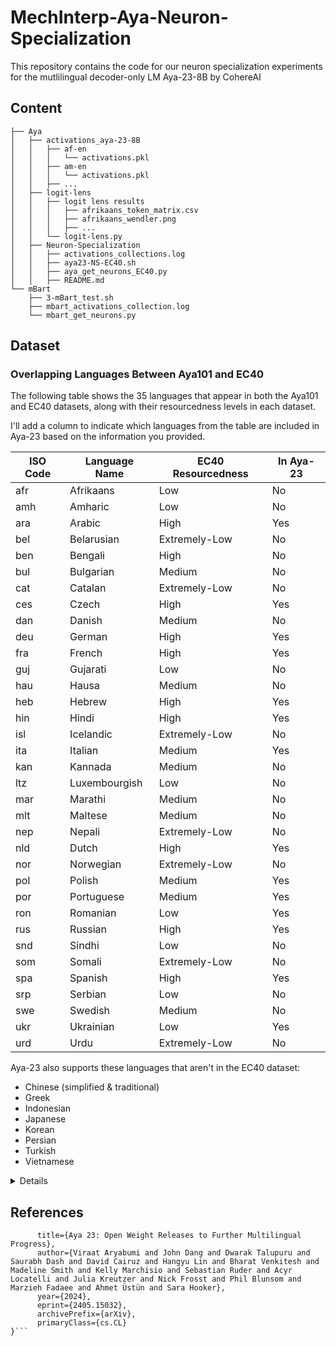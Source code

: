 # MechInterp-Aya-Neuron-Specialization
This repository contains the code for our neuron specialization experiments for the mutlilingual decoder-only LM Aya-23-8B by CohereAI 

## Content
    ├── Aya
    │   ├── activations_aya-23-8B
    │   │   ├── af-en
    │   │   │   └── activations.pkl
    │   │   ├── am-en
    │   │   │   └── activations.pkl
    │   │   ├── ...
    │   ├── logit-lens
    │   │   ├── logit lens results
    │   │   │   ├── afrikaans_token_matrix.csv
    │   │   │   ├── afrikaans_wendler.png
    │   │   │   ├── ...
    │   │   └── logit-lens.py
    │   ├── Neuron-Specialization
    │   │   ├── activations_collections.log
    │   │   ├── aya23-NS-EC40.sh
    │   │   ├── aya_get_neurons_EC40.py
    │   │   ├── README.md
    └── mBart
        ├── 3-mBart_test.sh
        ├── mbart_activations_collection.log
        └── mbart_get_neurons.py

## Dataset
### Overlapping Languages Between Aya101 and EC40

The following table shows the 35 languages that appear in both the Aya101 and EC40 datasets, along with their resourcedness levels in each dataset.

I'll add a column to indicate which languages from the table are included in Aya-23 based on the information you provided.

| ISO Code | Language Name  |EC40 Resourcedness | In Aya-23 |
|----------|---------------|-------------------|-----------|
| afr      | Afrikaans     |Low               | No        |
| amh      | Amharic       |Low               | No        |
| ara      | Arabic        | High              | Yes       |
| bel      | Belarusian    | Extremely-Low     | No        |
| ben      | Bengali       |  High              | No        |
| bul      | Bulgarian     |Medium            | No        |
| cat      | Catalan       |  Extremely-Low     | No        |
| ces      | Czech         | High              | Yes       |
| dan      | Danish        |  Medium            | No        |
| deu      | German        |  High              | Yes       |
| fra      | French        | High              | Yes       |
| guj      | Gujarati      |  Low               | No        |
| hau      | Hausa         |Medium            | No        |
| heb      | Hebrew        | High              | Yes       |
| hin      | Hindi         |High              | Yes       |
| isl      | Icelandic     | Extremely-Low     | No        |
| ita      | Italian       | Medium            | Yes       |
| kan      | Kannada       | Medium            | No        |
| ltz      | Luxembourgish | Low               | No        |
| mar      | Marathi       | Medium            | No        |
| mlt      | Maltese       |  Medium            | No        |
| nep      | Nepali        |Extremely-Low     | No        |
| nld      | Dutch         |High              | Yes       |
| nor      | Norwegian     | Extremely-Low     | No        |
| pol      | Polish        |  Medium            | Yes       |
| por      | Portuguese    |  Medium            | Yes       |
| ron      | Romanian      | Low               | Yes       |
| rus      | Russian       |  High              | Yes       |
| snd      | Sindhi        |  Low               | No        |
| som      | Somali        | Extremely-Low     | No        |
| spa      | Spanish       |High              | Yes       |
| srp      | Serbian       | Low               | No        |
| swe      | Swedish       | Medium            | No        |
| ukr      | Ukrainian     |  Low               | Yes       |
| urd      | Urdu          | Extremely-Low     | No        |


Aya-23 also supports these languages that aren't in the EC40 dataset:
- Chinese (simplified & traditional)
- Greek
- Indonesian
- Japanese
- Korean
- Persian
- Turkish
- Vietnamese

<details>

### Language Families:
| Family       | Languages                                                                                                                                                            |
|-------------|----------------------------------------------------------------------------------------------------------------------------------------------------------------------|
| Germanic    | German, Dutch, Swedish, Danish, Afrikaans, Luxembourgish, Norwegian, Icelandic, English, Frisian, Faroese, Yiddish, Scots                                            |
| Romance     | French, Spanish, Italian, Portuguese, Romanian, Occitan, Asturian, Catalan, Galician, Corsican, Sicilian, Venetian, Aragonese                                        |
| Slavic      | Russian, Czech, Polish, Bulgarian, Ukrainian, Serbian, Belarusian, Bosnian, Slovak, Slovene, Macedonian, Montenegrin                                                 |
| Indo-Aryan  | Hindi, Bengali, Kannada, Marathi, Sindhi, Gujarati, Nepali, Urdu, Punjabi, Assamese, Sinhala, Konkani, Maithili, Rajasthani, Bhojpuri, Odia                         |
| Afro-Asiatic | Arabic, Hebrew, Maltese, Amharic, Tigrinya, Hausa, Kabyle, Somali, Berber                                                                                          |

---
### EC40

| Resource Level  | Languages                                        | Size  |
|----------------|--------------------------------------------------|------|
| High          | de, nl, fr, es, ru, cs, hi, bn, ar, he           | 5M   |
| Medium        | sv, da, it, pt, pl, bg, kn, mr, mt, ha           | 1M   |
| Low           | af, lb, ro, oc, uk, sr, sd, gu, ti, am           | 100k |
| Extremely-Low | no, is, ast, ca, be, bs, ne, ur, kab, so         | 50k  |

</details>

## References
```@misc{aryabumi2024aya,
      title={Aya 23: Open Weight Releases to Further Multilingual Progress}, 
      author={Viraat Aryabumi and John Dang and Dwarak Talupuru and Saurabh Dash and David Cairuz and Hangyu Lin and Bharat Venkitesh and Madeline Smith and Kelly Marchisio and Sebastian Ruder and Acyr Locatelli and Julia Kreutzer and Nick Frosst and Phil Blunsom and Marzieh Fadaee and Ahmet Üstün and Sara Hooker},
      year={2024},
      eprint={2405.15032},
      archivePrefix={arXiv},
      primaryClass={cs.CL}
}```


